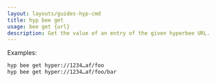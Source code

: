 ```yaml
---
layout: layouts/guides-hyp-cmd
title: hyp bee get
usage: bee get {url}
description: Get the value of an entry of the given hyperbee URL.
---
```


Examples:

```bash
hyp bee get hyper://1234…af/foo
hyp bee get hyper://1234…af/foo/bar
```